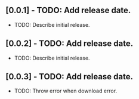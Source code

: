 ## [0.0.1] - TODO: Add release date.

* TODO: Describe initial release.

## [0.0.2] - TODO: Add release date.

* TODO: Describe initial release.


## [0.0.3] - TODO: Add release date.

* TODO: Throw error when download error.
